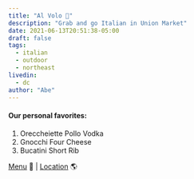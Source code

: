 ```yaml
---
title: "Al Volo 🍝"
description: "Grab and go Italian in Union Market"
date: 2021-06-13T20:51:38-05:00
draft: false
tags:
  - italian
  - outdoor
  - northeast
livedin:
  - dc
author: "Abe"
---
```


#### Our personal favorites:

1. Oreccheiette Pollo Vodka
2. Gnocchi Four Cheese
3. Bucatini Short Rib

[Menu](https://osteriaalvolodc.com/menus/) 📖  |  [Location](https://maps.app.goo.gl/BBMvx5f3ASuggFNo7) 🌎
